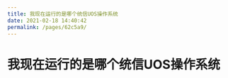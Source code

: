 ```yaml
---
title: 我现在运行的是哪个统信UOS操作系统
date: 2021-02-18 14:40:42
permalink: /pages/62c5a9/
---
```

# 我现在运行的是哪个统信UOS操作系统





